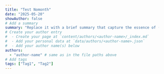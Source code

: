 ```yaml
---
title: "Test Nomonth"
date: "2025-05-20"
showAuthor: false
# Add a summary
summary: "Replace it with a brief summary that capture the essence of (1) what the article is about and (2) how the reader will benefit from reading it. For examples, check other article summaries."
# Create your author entry
#  - Create your page at `content/authors/<author-name>/_index.md`
#  - Add your personal data at `data/authors/<author-name>.json`
#  - Add your author name(s) below
authors:
  - "author-name" # same as in the file paths above
# Add tags
tags: ["Tag1", "Tag2"]
---
```

